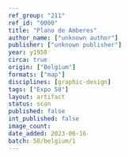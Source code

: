 ```yaml
---
ref_group: "211"
ref_id: "0000"
title: "Plano de Amberes"
author_name: ["unknown author"]
publisher: ["unknown publisher"]
year: y1958
circa: true
origin: ["Belgium"]
formats: ["map"]
disciplines: [graphic-design]
tags: ["Expo 58"]
layout: artifact
status: scan
published: false
int_published: false
image_count:
date_added: 2023-06-16
batch: 58/belgium/1
---
```

